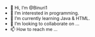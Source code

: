 - 👋 Hi, I’m @Binuri1
- 👀 I’m interested in programming.
- 🌱 I’m currently learning Java & HTML.
- 💞️ I’m looking to collaborate on ...
- 📫 How to reach me ...

<!---
Binuri1/Binuri1 is a ✨ special ✨ repository because its `README.md` (this file) appears on your GitHub profile.
You can click the Preview link to take a look at your changes.
--->
